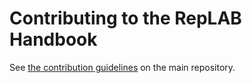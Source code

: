 # Contributing to the RepLAB Handbook

See [the contribution guidelines](https://github.com/replab/replab/blob/develop/CONTRIBUTING.md) on the main repository.
